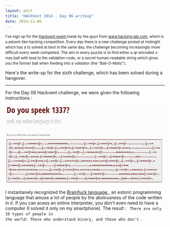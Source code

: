 ```yaml
---
layout: post
title: "HACKVent 2014 - Day 06 writeup"
date: 2014-12-06
---
```


<small>
I've sign up for the <a href = "hackvent.hacking-lab.com"> Hackvent event </a> made by the guys from <a href = "www.hacking-lab.com"> www.hacking-lab.com</a>, which is a advent-like hacking competition. Every day there is a new challenge posted at midnight which has a to solved at best in the same day, the challenge becoming increasingly more difficult every week completed. The aim in every puzzle is to find either a qr-encoded x-mas ball with lead to the validation code, or a secret human-readable string which gives you the former ball when feeding into a validator (the "Ball-O-Matic"). 
</small>

Here's the write-up for the sixth challenge, which has been solved during a hangover.

<!--more-->

- - - - - - -


For the Day 06 Hackvent challenge, we were given the following instructions :

![Riddle from hackvent.hacking-lab.com for Day 06](/assets/hackvent/06/riddle.png)

I instantanely recognized the <a href = "http://en.wikipedia.org/wiki/Brainfuck" > Brainfuck language </a>, an estoric programming language that amuse a lot of people by the abstrusness of the code written in it. If you can acess an online interpreter, you don't even need to have a computer (I solved it only on my smartphone). The result : <code> There are only 10 types of people in the world: Those who understand binary, and those who don't </code>.

